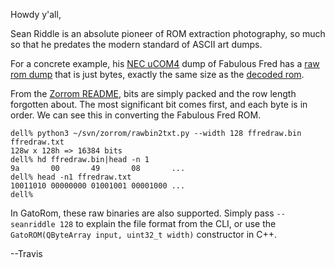Howdy y'all,

Sean Riddle is an absolute pioneer of ROM extraction photography, so
much so that he predates the modern standard of ASCII art dumps.

For a concrete example, his [NEC
uCOM4](https://seanriddle.com/necucom4.html) dump of Fabulous Fred has
a [raw rom dump](https://seanriddle.com/ffredraw.bin) that is just
bytes, exactly the same size as the [decoded
rom](https://seanriddle.com/ffred.bin).

From the [Zorrom README](https://github.com/JohnDMcMaster/zorrom),
bits are simply packed and the row length forgotten about.  The most
significant bit comes first, and each byte is in order.  We can see
this in converting the Fabulous Fred ROM.

```
dell% python3 ~/svn/zorrom/rawbin2txt.py --width 128 ffredraw.bin ffredraw.txt
128w x 128h => 16384 bits
dell% hd ffredraw.bin|head -n 1
9a       00       49       08       ...
dell% head -n1 ffredraw.txt 
10011010 00000000 01001001 00001000 ...
dell% 
```

In GatoRom, these raw binaries are also supported.  Simply pass
`--seanriddle 128` to explain the file format from the CLI, or use the
`GatoROM(QByteArray input, uint32_t width)` constructor in C++.

--Travis
